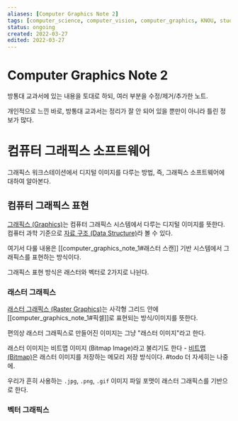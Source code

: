 ```yaml
---
aliases: [Computer Graphics Note 2]
tags: [computer_science, computer_vision, computer_graphics, KNOU, study]
status: ongoing
created: 2022-03-27
edited: 2022-03-27
---
```


# Computer Graphics Note 2
방통대 교과서에 있는 내용을 토대로 하되, 여러 부분을 수정/제거/추가한 노트.

개인적으로 느낀 바로, 방통대 교과서는 정리가 잘 안 되어 있을 뿐만이 아니라 틀린 정보가 많다.

# 컴퓨터 그래픽스 소프트웨어
그래픽스 워크스테이션에서 디지털 이미지를 다루는 방법, 즉, 그래픽스 소프트웨어에 대하여 알아본다.

## 컴퓨터 그래픽스 표현
[그래픽스 (Graphics)](https://en.wikipedia.org/wiki/Graphics)는 컴퓨터 그래픽스 시스템에서 다루는 디지털 이미지를 뜻한다. 컴퓨터 과학 기준으로 [자료 구조 (Data Structure)](https://en.wikipedia.org/wiki/Data_structure)라 볼 수 있다.

여기서 다룰 내용은 [[computer_graphics_note_1#래스터 스캔]] 기반 시스템에서 그래픽스를 표현하는 방식이다.

그래픽스 표현 방식은 래스터와 벡터로 2가지로 나뉜다.

### 래스터 그래픽스
[래스터 그래픽스 (Raster Graphics)](https://en.wikipedia.org/wiki/Raster_graphics)는 사각형 그리드 안에 [[computer_graphics_note_1#픽셀]]로 표현되는 방식/이미지를 뜻한다.

편의상 래스터 그래픽스로 만들어진 이미지는 그냥 "래스터 이미지"라고 한다.

래스터 이미지는 비트맵 이미지 (Bitmap Image)라고 불리기도 한다 - [비트맵 (Bitmap)](https://en.wikipedia.org/wiki/Bitmap)은 래스터 이미지를 저장하는 메모리 저장 방식이다. #todo 더 자세히는 나중에.

우리가 흔히 사용하는 `.jpg`, `.png`, `.gif` 이미지 파일 포맷이 래스터 그래픽스를 기반으로 한다.



### 벡터 그래픽스
